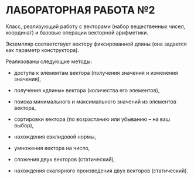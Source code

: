 # ЛАБОРАТОРНАЯ РАБОТА №2
Класс, реализующий работу с векторами (набор вещественных чисел, координат)
и базовые операции векторной арифметики. 

Экземпляр соответствует вектору фиксированной длины (она задается как
параметр конструктора). 

Реализованы следующие методы:

  - доступа к элементам вектора (получения значения и изменения значения),

  - получения «длины» вектора (количества его элементов),

  - поиска минимального и максимального значений из элементов вектора,

  - сортировки вектора (по возрастанию или убыванию – на ваш выбор),

  - нахождения евклидовой нормы,

  - умножения вектора на число,

  - сложения двух векторов (статический),

  - нахождения скалярного произведения двух векторов (статический).

